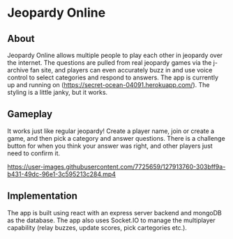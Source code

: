 # Jeopardy Online

## About

Jeopardy Online allows multiple people to play each other in jeopardy over the internet. The questions are pulled from real jeopardy games via the j-archive fan site, and players can even accurately buzz in and use voice control to select categories and respond to answers. The app is currently up and running on (https://secret-ocean-04091.herokuapp.com/). The styling is a little janky, but it works. 

## Gameplay

It works just like regular jeopardy! Create a player name, join or create a game, and then pick a category and answer questions. There is a challenge button for when you think your answer was right, and other players just need to confirm it. 



https://user-images.githubusercontent.com/7725659/127913760-303bff9a-b431-49dc-96e1-3c595213c284.mp4



## Implementation

The app is built using react with an express server backend and mongoDB as the database. The app also uses Socket.IO to manage the multiplayer capability (relay buzzes, update scores, pick cartegories etc.).
